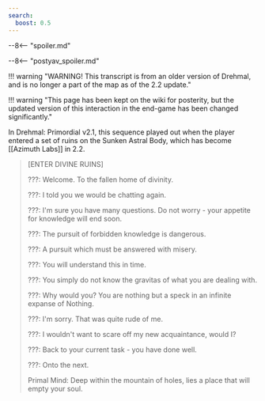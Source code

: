 ```yaml
---
search:
  boost: 0.5
---
```


--8<-- "spoiler.md"

--8<-- "postyav_spoiler.md"

!!! warning "WARNING! This transcript is from an older version of Drehmal, and is no longer a part of the map as of the 2.2 update."

!!! warning "This page has been kept on the wiki for posterity, but the updated version of this interaction in the end-game has been changed significantly."

In Drehmal: Primordial v2.1, this sequence played out when the player entered a set of ruins on the Sunken Astral Body, which has become [[Azimuth Labs]] in 2.2.

> \[ENTER DIVINE RUINS\]
>
> ???: Welcome. To the fallen home of divinity.
>
> ???: I told you we would be chatting again.
>
> ???: I'm sure you have many questions. Do not worry - your appetite for knowledge will end soon.
>
> ???: The pursuit of forbidden knowledge is dangerous.
>
> ???: A pursuit which must be answered with misery.
>
> ???: You will understand this in time.
>
> ???: You simply do not know the gravitas of what you are dealing with.
>
> ???: Why would you? You are nothing but a speck in an infinite expanse of Nothing.
>
> ???: I'm sorry. That was quite rude of me.
>
> ???: I wouldn't want to scare off my new acquaintance, would I?
>
> ???: Back to your current task - you have done well.
>
> ???: Onto the next.
>
> Primal Mind: Deep within the mountain of holes, lies a place that will empty your soul.
